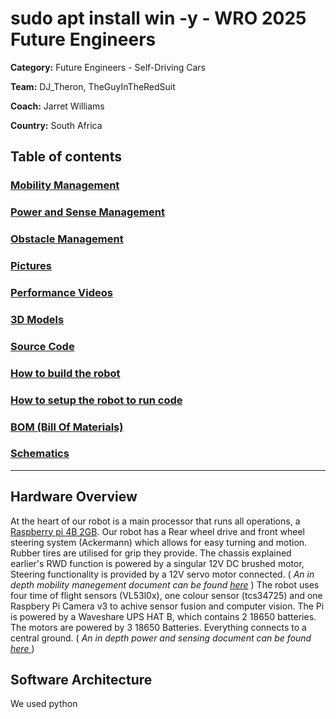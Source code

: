 # sudo apt install win -y - WRO 2025 Future Engineers
**Category:** Future Engineers - Self-Driving Cars

**Team:** DJ_Theron, TheGuyInTheRedSuit

**Coach:** Jarret Williams

**Country:** South Africa

## Table of contents
### [Mobility Management](/docs/mobility-manegement.md)
### [Power and Sense Management](/docs/power-and-sense.md)
### [Obstacle Management](/docs/obstacle-management.md)
### [Pictures](/docs/images/)
### [Performance Videos](/videos/demo-vids.md)
### [3D Models](/hardware/3d_models/)
### [Source Code](/software/src/)
### [How to build the robot](/hardware/howtobuild.md)
### [How to setup the robot to run code](/software/setup.md)
### [BOM (Bill Of Materials)](/hardware/bom/bill-of-materials.csv)
### [Schematics](/hardware/schematics/)

---

## Hardware Overview
At the heart of our robot is a main processor that runs all operations, a [Raspberry pi 4B 2GB](/docs/images/component_photos/RaspberryPi4B.jpg). Our robot has a Rear wheel drive and front wheel steering system (Ackermann) which allows for easy turning and motion. Rubber tires are utilised for grip they provide. The chassis explained earlier's RWD function is powered by a singular 12V DC brushed motor, Steering functionality is provided by a 12V servo motor connected. 
( _An in depth mobility manegement document can be found [here](/docs/mobility-manegement.md)_ )
The robot uses four time of flight sensors (VL53l0x), one colour sensor (tcs34725) and one Raspbery Pi Camera v3 to achive sensor fusion and computer vision. The Pi is powered by a Waveshare UPS HAT B, which contains 2 18650 batteries. The motors are powered by 3 18650 Batteries. Everything connects to a central ground. ( _An in depth power and sensing document can be found [here ](/docs/power-and-sense.md)_)
## Software Architecture
We used python